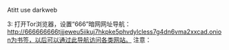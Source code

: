 Atitt use darkweb

3: 打开Tor浏览器，设置“666”暗网网址导航：http://666666666tjjjeweu5iikuj7hkpke5phvdylcless7g4dn6vma2xxcad.onion为书签，以后可以通过此导航访问各类网站。
注意：

